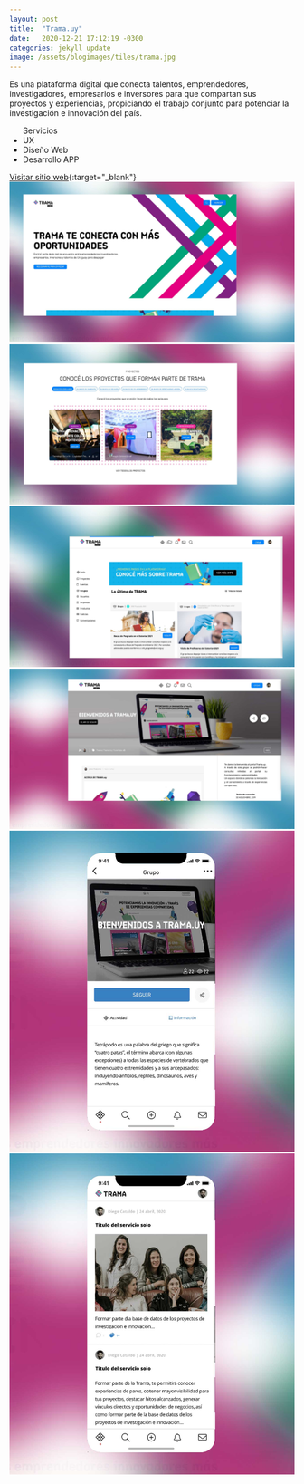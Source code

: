 ```yaml
---
layout: post
title:  "Trama.uy"
date:   2020-12-21 17:12:19 -0300
categories: jekyll update
image: /assets/blogimages/tiles/trama.jpg
---
```

Es una plataforma digital que conecta talentos, emprendedores, investigadores, empresarios e inversores para que compartan sus proyectos y experiencias, propiciando el trabajo conjunto para potenciar la investigación e  innovación del país.

<ul class="right-align">
<span class="text-sm">Servicios</span>
  <li>UX</li>
  <li>Diseño Web</li>
  <li>Desarrollo APP</li>
</ul>

<span class="text-sm">[Visitar sitio web](https://trama.uy/){:target="_blank"}</span>
<img class="post-image-full" src="/assets/blogimages/trama-1.jpg">
<img class="post-image-full" src="/assets/blogimages/trama-2.jpg">
<img class="post-image-full" src="/assets/blogimages/trama-3.jpg">
<img class="post-image-full" src="/assets/blogimages/trama-4.jpg">
<img class="post-image-left" src="/assets/blogimages/trama-5.jpg">
<img class="post-image-right" src="/assets/blogimages/trama-6.jpg">